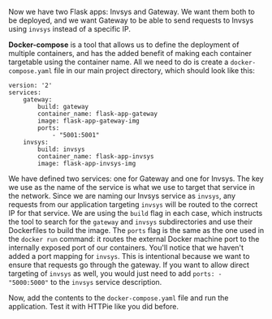 Now we have two Flask apps: Invsys and Gateway. 
We want them both to be deployed, and we want Gateway to be able to send 
requests to Invsys using `invsys` instead of a specific IP.

**Docker-compose** is a tool that allows us to define the deployment of 
multiple containers, and has the added benefit of making each container 
targetable using the container name. All we need to do is create a `docker-compose.yaml` file
in our main project directory, which should look like this:

```text
version: '2'
services:
    gateway:
        build: gateway
        container_name: flask-app-gateway
        image: flask-app-gateway-img
        ports:
            - "5001:5001"
    invsys:
        build: invsys
        container_name: flask-app-invsys
        image: flask-app-invsys-img
```

We have defined two services: one for Gateway and one for Invsys. The key we use as the name 
of the service is what we use to target that service in the network. Since we are naming our 
Invsys service as `invsys`, any requests from our application targeting `invsys` will be routed 
to the correct IP for that service. We are using the `build` flag in each case, which instructs the 
tool to search for the `gateway` and `invsys` subdirectories and use their Dockerfiles to build 
the image. The `ports` flag is the same as the one used in the `docker run` command: it routes the 
external Docker machine port to the internally exposed port of our containers. You'll notice 
that we haven't added a port mapping for `invsys`. This is intentional because we want to ensure that requests 
go through the gateway. If you want to allow direct targeting of `invsys` as well, you would 
just need to add `ports: - "5000:5000"` to the `invsys` service description.

Now, add the contents to the `docker-compose.yaml` file and run the application. Test it with HTTPie like you did before.
